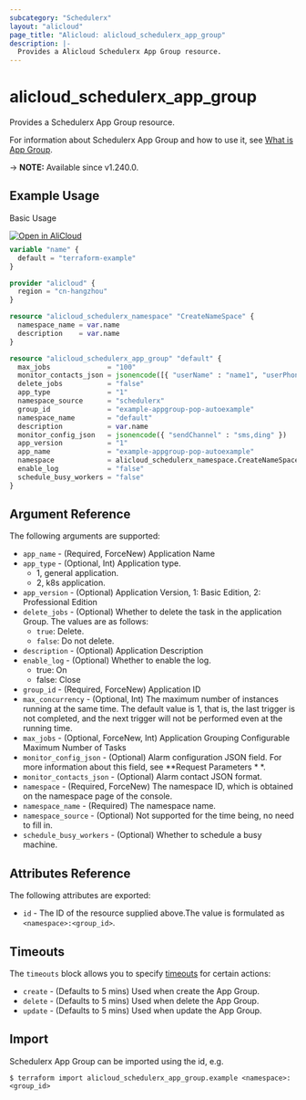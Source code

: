 ```yaml
---
subcategory: "Schedulerx"
layout: "alicloud"
page_title: "Alicloud: alicloud_schedulerx_app_group"
description: |-
  Provides a Alicloud Schedulerx App Group resource.
---
```


# alicloud_schedulerx_app_group

Provides a Schedulerx App Group resource.



For information about Schedulerx App Group and how to use it, see [What is App Group](https://www.alibabacloud.com/help/en/schedulerx/schedulerx-serverless/developer-reference/api-schedulerx2-2019-04-30-createappgroup).

-> **NOTE:** Available since v1.240.0.

## Example Usage

Basic Usage

<div style="display: block;margin-bottom: 40px;"><div class="oics-button" style="float: right;position: absolute;margin-bottom: 10px;">
  <a href="https://api.aliyun.com/terraform?resource=alicloud_schedulerx_app_group&exampleId=7c4026fb-fc32-b667-2eb4-7dc928fd7538610bd0b9&activeTab=example&spm=docs.r.schedulerx_app_group.0.7c4026fbfc&intl_lang=EN_US" target="_blank">
    <img alt="Open in AliCloud" src="https://img.alicdn.com/imgextra/i1/O1CN01hjjqXv1uYUlY56FyX_!!6000000006049-55-tps-254-36.svg" style="max-height: 44px; max-width: 100%;">
  </a>
</div></div>

```terraform
variable "name" {
  default = "terraform-example"
}

provider "alicloud" {
  region = "cn-hangzhou"
}

resource "alicloud_schedulerx_namespace" "CreateNameSpace" {
  namespace_name = var.name
  description    = var.name
}

resource "alicloud_schedulerx_app_group" "default" {
  max_jobs              = "100"
  monitor_contacts_json = jsonencode([{ "userName" : "name1", "userPhone" : "89756******" }, { "userName" : "name2", "ding" : "http://www.example.com" }])
  delete_jobs           = "false"
  app_type              = "1"
  namespace_source      = "schedulerx"
  group_id              = "example-appgroup-pop-autoexample"
  namespace_name        = "default"
  description           = var.name
  monitor_config_json   = jsonencode({ "sendChannel" : "sms,ding" })
  app_version           = "1"
  app_name              = "example-appgroup-pop-autoexample"
  namespace             = alicloud_schedulerx_namespace.CreateNameSpace.namespace_uid
  enable_log            = "false"
  schedule_busy_workers = "false"
}
```

## Argument Reference

The following arguments are supported:
* `app_name` - (Required, ForceNew) Application Name
* `app_type` - (Optional, Int) Application type.
  - 1, general application.
  - 2, k8s application.
* `app_version` - (Optional) Application Version, 1: Basic Edition, 2: Professional Edition
* `delete_jobs` - (Optional) Whether to delete the task in the application Group. The values are as follows:
  - `true`: Delete.
  - `false`: Do not delete.
* `description` - (Optional) Application Description
* `enable_log` - (Optional) Whether to enable the log.
  - true: On
  - false: Close
* `group_id` - (Required, ForceNew) Application ID
* `max_concurrency` - (Optional, Int) The maximum number of instances running at the same time. The default value is 1, that is, the last trigger is not completed, and the next trigger will not be performed even at the running time.
* `max_jobs` - (Optional, ForceNew, Int) Application Grouping Configurable Maximum Number of Tasks
* `monitor_config_json` - (Optional) Alarm configuration JSON field. For more information about this field, see **Request Parameters * *.
* `monitor_contacts_json` - (Optional) Alarm contact JSON format.
* `namespace` - (Required, ForceNew) The namespace ID, which is obtained on the namespace page of the console.
* `namespace_name` - (Required) The namespace name.
* `namespace_source` - (Optional) Not supported for the time being, no need to fill in.
* `schedule_busy_workers` - (Optional) Whether to schedule a busy machine.

## Attributes Reference

The following attributes are exported:
* `id` - The ID of the resource supplied above.The value is formulated as `<namespace>:<group_id>`.

## Timeouts

The `timeouts` block allows you to specify [timeouts](https://developer.hashicorp.com/terraform/language/resources/syntax#operation-timeouts) for certain actions:
* `create` - (Defaults to 5 mins) Used when create the App Group.
* `delete` - (Defaults to 5 mins) Used when delete the App Group.
* `update` - (Defaults to 5 mins) Used when update the App Group.

## Import

Schedulerx App Group can be imported using the id, e.g.

```shell
$ terraform import alicloud_schedulerx_app_group.example <namespace>:<group_id>
```